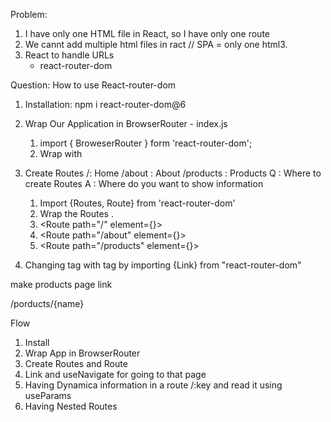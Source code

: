 
Problem:
1. I have only one HTML file in React, so I have only one route 
2. We cannt add multiple html files in ract // SPA = only one html3. 
3. React to handle URLs
    - react-router-dom

Question: How to use React-router-dom 

1. Installation: npm i react-router-dom@6
2. Wrap Our Application in BrowserRouter - index.js
    1. import { BroweserRouter } form 'react-router-dom';
    2. Wrap <App/> with <BroweserRouter> </BroweserRouter>

3. Create Routes
    /: Home
    /about : About
    /products : Products
    Q : Where to create Routes
    A : Where do you want to show information 

    1. Import {Routes, Route} from 'react-router-dom'
    2. Wrap the Routes . <Routes></Routes>
    3. <Route path="/" element={<Home/>}>
    4. <Route path="/about" element={<About/>}>
    5. <Route path="/products" element={<Products/>}>

5. Changing <a> tag with <Link> tag by importing {Link} from "react-router-dom"

make products page link 

/porducts/{name}

Flow 

1. Install
2. Wrap App in BrowserRouter
3. Create Routes and Route
4. Link and useNavigate for going to that page
5. Having Dynamica information in a route /:key and read it using useParams
6. Having Nested Routes
    <Routes>
        <Route>
        </Route>
    </Routes>
